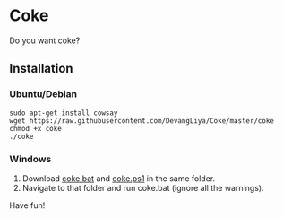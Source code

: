 # Coke
Do you want coke?

## Installation
### Ubuntu/Debian
```
sudo apt-get install cowsay 
wget https://raw.githubusercontent.com/DevangLiya/Coke/master/coke  
chmod +x coke 
./coke
```

### Windows
1. Download [coke.bat](https://raw.githubusercontent.com/DevangLiya/Coke/master/coke.bat) and [coke.ps1](https://raw.githubusercontent.com/DevangLiya/Coke/master/coke.ps1) in the same folder.
2. Navigate to that folder and run coke.bat (ignore all the warnings).

Have fun!
